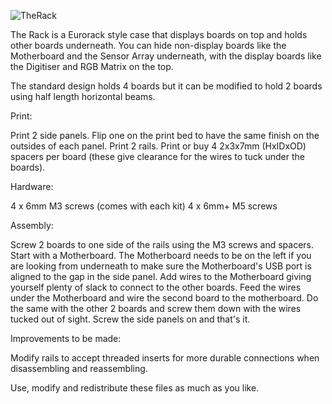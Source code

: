 ![TheRack](https://user-images.githubusercontent.com/119873634/205947803-d8bb4e63-913e-4e04-8fff-626e3f370b8b.jpg)

The Rack is a Eurorack style case that displays boards on top and holds other boards underneath. 
You can hide non-display boards like the Motherboard and the Sensor Array underneath, 
with the display boards like the Digitiser and RGB Matrix on the top.

The standard design holds 4 boards but it can be modified to hold 2 boards using half length 
horizontal beams. 

Print:

Print 2 side panels. Flip one on the print bed to have the same finish on the outsides of each panel. 
Print 2 rails. 
Print or buy 4 2x3x7mm (HxIDxOD) spacers per board (these give clearance for the wires to tuck under the boards). 

Hardware:

4 x 6mm M3 screws (comes with each kit)
4 x 6mm+ M5 screws

Assembly:

Screw 2 boards to one side of the rails using the M3 screws and spacers. Start with a Motherboard. 
The Motherboard needs to be on the left if you are looking from underneath to make sure
the Motherboard's USB port is aligned to the gap in the side panel. 
Add wires to the Motherboard giving yourself plenty of slack to connect to the other boards. 
Feed the wires under the Motherboard and wire the second board to the motherboard. 
Do the same with the other 2 boards and screw them down with the wires tucked out of sight. 
Screw the side panels on and that's it. 

Improvements to be made:

Modify rails to accept threaded inserts for more durable connections when disassembling and reassembling. 

Use, modify and redistribute these files as much as you like.
